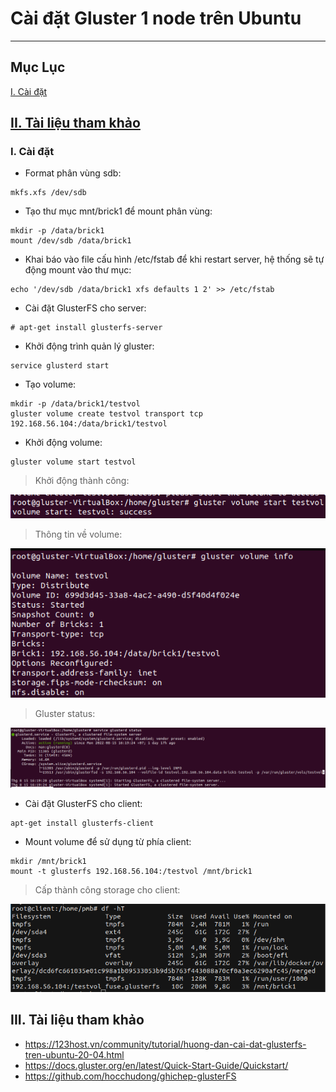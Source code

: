 # Cài đặt Gluster 1 node trên Ubuntu
---
## Mục Lục 

[I. Cài đặt](#set)

[II. Tài liệu tham khảo](#references)
---
 <a name='set'></a> 
### I. Cài đặt
- Format phân vùng sdb:
```
mkfs.xfs /dev/sdb
```
- Tạo thư mục mnt/brick1 để mount phân vùng:
```
mkdir -p /data/brick1
mount /dev/sdb /data/brick1
```
- Khai báo vào file cấu hình /etc/fstab để khi restart server, hệ thống sẽ tự động mount vào thư mục:
```
echo '/dev/sdb /data/brick1 xfs defaults 1 2' >> /etc/fstab
```
  - Cài đặt GlusterFS cho server:
```
# apt-get install glusterfs-server
```
 - Khởi động trình quản lý gluster:
 ```
service glusterd start
 ```
 - Tạo volume:
```
mkdir -p /data/brick1/testvol
gluster volume create testvol transport tcp 192.168.56.104:/data/brick1/testvol
```
 - Khởi động volume:
 ```
gluster volume start testvol
```
>Khởi động thành công:

  <img src="./Images/st.png">


> Thông tin về volume:

  <img src="./Images/vi.png">

> Gluster status:

  <img src="./Images/gs.png">

 - Cài đặt GlusterFS cho client:
 ```
apt-get install glusterfs-client
 ```
 - Mount volume để sử dụng từ phía client:
 ```
mkdir /mnt/brick1
mount -t glusterfs 192.168.56.104:/testvol /mnt/brick1
 ```
 > Cấp thành công storage cho client:

  <img src="./Images/df.png">

 <a name='references'></a> 
## III. Tài liệu tham khảo
- https://123host.vn/community/tutorial/huong-dan-cai-dat-glusterfs-tren-ubuntu-20-04.html
- https://docs.gluster.org/en/latest/Quick-Start-Guide/Quickstart/
- https://github.com/hocchudong/ghichep-glusterFS
